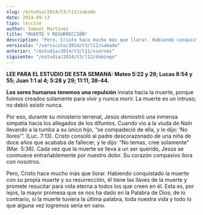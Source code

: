 ```yaml
---
slug: /estudia/2014/t3/l12/sabado
date: 2014-09-13
tipo: leccion
author: Samuel Martínez
title: "MUERTE Y RESURRECCIÓN"
description: "Pero, Cristo hace mucho más que llorar. Habiendo conquistado la muerte con su propia muerte y su resurrección, él tiene las llaves de la muerte y promete resucitar para vida eterna a todos los que creen en él. Esta es, por lejos, la mayor promesa que se nos ha dado en la Palabra de Dios; de lo contrario, si la muerte tuviera la última palabra, toda nuestra vida y todo lo que alguna vez logremos sería en vano."
versiculo: "/versiculo/2014/t3/l12/sabado"
anterior: "/estudia/2014/t3/l11/viernes"
siguiente: "/estudia/2014/t3/l12/domingo"
---
```


**LEE PARA EL ESTUDIO DE ESTA SEMANA: Mateo 5:22 y 29; Lucas 8:54 y 55; Juan 1:1 al 4; 5:28 y 29; 11:11, 38-44.**

**Los seres humanos tenemos una repulsión** innata hacia la muerte, porque fuimos creados solamente para vivir y nunca morir. La muerte es un intruso; no debió existir nunca.

Por eso, durante su ministerio terrenal, Jesús demostró una inmensa simpatía hacia los allegados de los difuntos. Cuando vio a la viuda de Naín llevando a la tumba a su único hijo, “se compadeció de ella, y le dijo: ‘No llores’”. (Luc. 7:13). Cristo consoló al padre descorazonado de una niña de doce años que acababa de fallecer, y le dijo: “No temas, cree solamente” (Mar. 5:36). Cada vez que la muerte se lleva a un ser querido, Jesús se conmueve entrañablemente por nuestro dolor. Su corazón compasivo llora con nosotros.

Pero, Cristo hace mucho más que llorar. Habiendo conquistado la muerte con su propia muerte y su resurrección, él tiene las llaves de la muerte y promete resucitar para vida eterna a todos los que creen en él. Esta es, por lejos, la mayor promesa que se nos ha dado en la Palabra de Dios; de lo contrario, si la muerte tuviera la última palabra, toda nuestra vida y todo lo que alguna vez logremos sería en vano.
